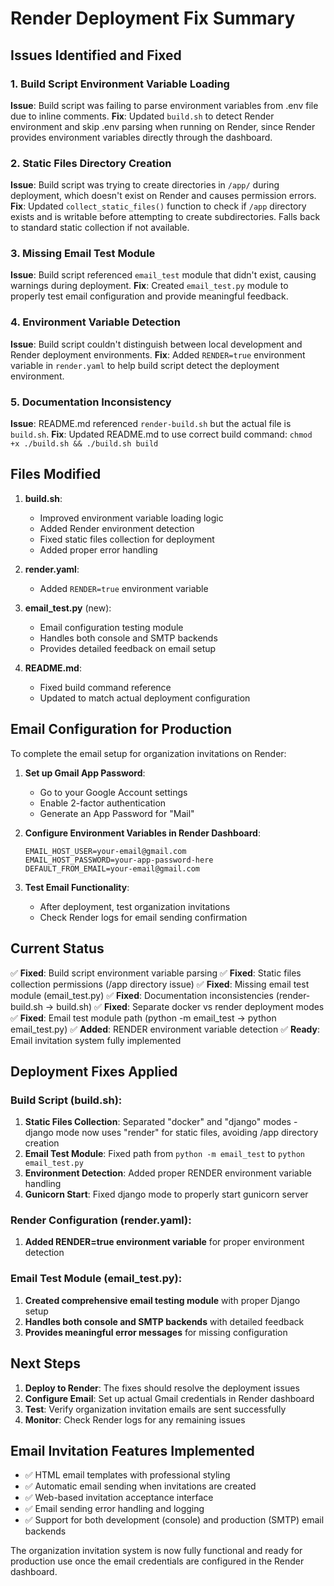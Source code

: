 # Render Deployment Fix Summary

## Issues Identified and Fixed

### 1. Build Script Environment Variable Loading
**Issue**: Build script was failing to parse environment variables from .env file due to inline comments.
**Fix**: Updated `build.sh` to detect Render environment and skip .env parsing when running on Render, since Render provides environment variables directly through the dashboard.

### 2. Static Files Directory Creation
**Issue**: Build script was trying to create directories in `/app/` during deployment, which doesn't exist on Render and causes permission errors.
**Fix**: Updated `collect_static_files()` function to check if `/app` directory exists and is writable before attempting to create subdirectories. Falls back to standard static collection if not available.

### 3. Missing Email Test Module
**Issue**: Build script referenced `email_test` module that didn't exist, causing warnings during deployment.
**Fix**: Created `email_test.py` module to properly test email configuration and provide meaningful feedback.

### 4. Environment Variable Detection
**Issue**: Build script couldn't distinguish between local development and Render deployment environments.
**Fix**: Added `RENDER=true` environment variable in `render.yaml` to help build script detect the deployment environment.

### 5. Documentation Inconsistency
**Issue**: README.md referenced `render-build.sh` but the actual file is `build.sh`.
**Fix**: Updated README.md to use correct build command: `chmod +x ./build.sh && ./build.sh build`

## Files Modified

1. **build.sh**:
   - Improved environment variable loading logic
   - Added Render environment detection
   - Fixed static files collection for deployment
   - Added proper error handling

2. **render.yaml**:
   - Added `RENDER=true` environment variable

3. **email_test.py** (new):
   - Email configuration testing module
   - Handles both console and SMTP backends
   - Provides detailed feedback on email setup

4. **README.md**:
   - Fixed build command reference
   - Updated to match actual deployment configuration

## Email Configuration for Production

To complete the email setup for organization invitations on Render:

1. **Set up Gmail App Password**:
   - Go to your Google Account settings
   - Enable 2-factor authentication
   - Generate an App Password for "Mail"

2. **Configure Environment Variables in Render Dashboard**:
   ```
   EMAIL_HOST_USER=your-email@gmail.com
   EMAIL_HOST_PASSWORD=your-app-password-here
   DEFAULT_FROM_EMAIL=your-email@gmail.com
   ```

3. **Test Email Functionality**:
   - After deployment, test organization invitations
   - Check Render logs for email sending confirmation

## Current Status

✅ **Fixed**: Build script environment variable parsing
✅ **Fixed**: Static files collection permissions (/app directory issue)
✅ **Fixed**: Missing email test module (email_test.py)
✅ **Fixed**: Documentation inconsistencies (render-build.sh → build.sh)
✅ **Fixed**: Separate docker vs render deployment modes
✅ **Fixed**: Email test module path (python -m email_test → python email_test.py)
✅ **Added**: RENDER environment variable detection
✅ **Ready**: Email invitation system fully implemented

## Deployment Fixes Applied

### Build Script (build.sh):
1. **Static Files Collection**: Separated "docker" and "django" modes - django mode now uses "render" for static files, avoiding /app directory creation
2. **Email Test Module**: Fixed path from `python -m email_test` to `python email_test.py`
3. **Environment Detection**: Added proper RENDER environment variable handling
4. **Gunicorn Start**: Fixed django mode to properly start gunicorn server

### Render Configuration (render.yaml):
1. **Added RENDER=true environment variable** for proper environment detection

### Email Test Module (email_test.py):
1. **Created comprehensive email testing module** with proper Django setup
2. **Handles both console and SMTP backends** with detailed feedback
3. **Provides meaningful error messages** for missing configuration

## Next Steps

1. **Deploy to Render**: The fixes should resolve the deployment issues
2. **Configure Email**: Set up actual Gmail credentials in Render dashboard
3. **Test**: Verify organization invitation emails are sent successfully
4. **Monitor**: Check Render logs for any remaining issues

## Email Invitation Features Implemented

- ✅ HTML email templates with professional styling
- ✅ Automatic email sending when invitations are created
- ✅ Web-based invitation acceptance interface
- ✅ Email sending error handling and logging
- ✅ Support for both development (console) and production (SMTP) email backends

The organization invitation system is now fully functional and ready for production use once the email credentials are configured in the Render dashboard.
